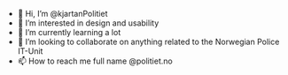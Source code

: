 - 👋 Hi, I’m @kjartanPolitiet
- 👀 I’m interested in design and usability
- 🌱 I’m currently learning a lot
- 💞️ I’m looking to collaborate on anything related to the Norwegian Police IT-Unit
- 📫 How to reach me full name @politiet.no

<!---
kjartanPolitiet/kjartanPolitiet is a ✨ special ✨ repository because its `README.md` (this file) appears on your GitHub profile.
You can click the Preview link to take a look at your changes.
--->
